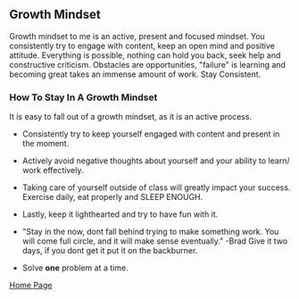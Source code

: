 ## Growth Mindset

Growth mindset to me is an active, present and focused mindset. You consistently try to engage with content, keep an open mind and positive attitude. Everything is possible, nothing can hold you back, seek help and constructive criticism. Obstacles are opportunities, "failure" is learning and becoming great takes an immense amount of work. Stay Consistent.

### How To Stay In A Growth Mindset

It is easy to fall out of a growth mindset, as it is an active process. 
- Consistently try to keep yourself engaged with content and present in the moment. 
- Actively avoid negative thoughts about yourself and your ability to learn/ work effectively. 
- Taking care of yourself outside of class will greatly impact your success. Exercise daily, eat properly and SLEEP ENOUGH.
- Lastly, keep it lighthearted and try to have fun with it.

- "Stay in the now, dont fall behind trying to make something work. You will come full circle, and it will make sense eventually." -Brad   Give it two days, if you dont get it put it on the backburner.

- Solve __one__ problem at a time.

[Home Page](https://leethomas13.github.io/learning-journal/)
